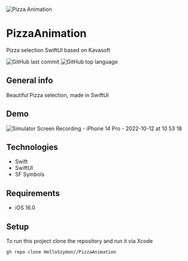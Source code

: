 ![Pizza Animation](https://user-images.githubusercontent.com/101000022/195299824-e2f61c35-1b16-4482-8850-44f31f430935.jpg)

# PizzaAnimation
Pizza selection SwiftUI based on Kavasoft


![GitHub last commit](https://img.shields.io/github/last-commit/HelloSzymon/DesignCodeTraining) ![GitHub top language](https://img.shields.io/github/languages/top/helloszymon/DesignCodeTraining)

## General info
Beautiful Pizza selection, made in SwiftUI
## Demo

![Simulator Screen Recording - iPhone 14 Pro - 2022-10-12 at 10 53 18](https://user-images.githubusercontent.com/101000022/195299915-076bbf41-06b0-44ad-860b-080e0df43b84.gif)

## Technologies
- Swift
- SwiftUI
- SF Symbols

## Requirements
- iOS 16.0

## Setup
To run this project clone the repository and run it via Xcode
```bash
gh repo clone HelloSzymon//PizzaAnimation
 ```
